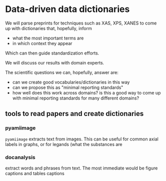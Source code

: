 # Data-driven data dictionaries 

We will parse preprints for techniques such as XAS, XPS, XANES to come up with dictionaries that, hopefully, inform 

- what the most important terms are 
- in which context they appear 

Which can then guide standardization efforts.

We will discuss our results with domain experts.

The scientific questions we can, hopefully, answer are: 
- can we create good vocabularies/dictionaries in this way 
- can we propose this as "minimal reporting standards" 
- how well does this work across domains? is this a good way to come up with minimal reporting standards for many different domains? 

## tools to read papers and create dictionaries

### pyamiimage
`pyamiimage`  extracts text from images. This can be useful for common axial labels in graphs, or for legands (what the substances are

### docanalysis 

extract words and phrases from text. The most immediate would be figure captions and tables captions

